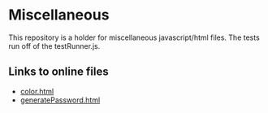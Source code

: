 Miscellaneous
=============
This repository is a holder for miscellaneous javascript/html files.
The tests run off of the testRunner.js.


## Links to online files
* [color.html](https://skyspiral7.github.io/Miscellaneous/src/main/javascript/color.html)
* [generatePassword.html](https://skyspiral7.github.io/Miscellaneous/src/main/javascript/generatePassword.html)
